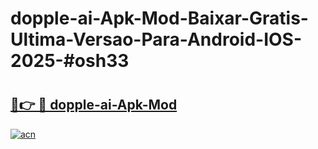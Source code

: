 # dopple-ai-Apk-Mod-Baixar-Gratis-Ultima-Versao-Para-Android-IOS-2025-#osh33

# <h2><a href="https://ainizakaria.my?title=dopple-ai-Apk-Mod&ref=24M">🔗👉 🔴 dopple-ai-Apk-Mod</a></h2>

[![acn](https://github.com/user-attachments/assets/0f9c940e-d8b0-45ae-aac7-cd30a18b3e1c)](https://ainizakaria.my?title=dopple-ai-Apk-Mod&ref=24M)

